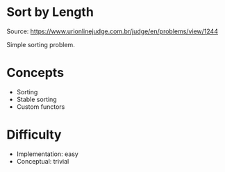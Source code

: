 Sort by Length
==============

Source: https://www.urionlinejudge.com.br/judge/en/problems/view/1244

Simple sorting problem.

Concepts
========
- Sorting
- Stable sorting
- Custom functors

Difficulty
==========
- Implementation: easy
- Conceptual: trivial
